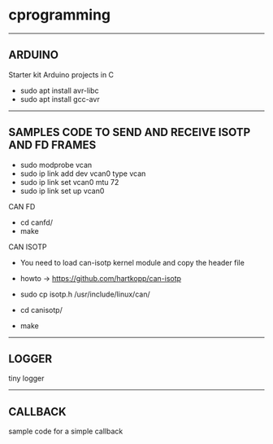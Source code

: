 # cprogramming
-------
ARDUINO
-------
Starter kit Arduino projects in C
- sudo apt install avr-libc
- sudo apt install gcc-avr


----------------------------------------------------
SAMPLES CODE TO SEND AND RECEIVE ISOTP AND FD FRAMES
----------------------------------------------------

- sudo modprobe vcan
- sudo ip link add dev vcan0 type vcan
- sudo ip link set vcan0 mtu 72
- sudo ip link set up vcan0

CAN FD
- cd canfd/
- make

CAN ISOTP
- You need to load can-isotp kernel module and copy the header file
- howto -> https://github.com/hartkopp/can-isotp

- sudo cp isotp.h /usr/include/linux/can/
- cd canisotp/
- make


------
LOGGER
------
tiny logger


--------
CALLBACK
--------
sample code for a simple callback
